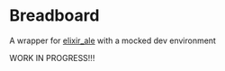 # Breadboard

A wrapper for [elixir_ale](https://github.com/fhunleth/elixir_ale) with a mocked dev environment

WORK IN PROGRESS!!!
